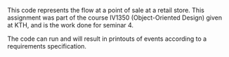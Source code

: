 This code represents the flow at a point of sale at a retail store. 
This assignment was part of the course IV1350 (Object-Oriented Design) given at KTH,
and is the work done for seminar 4.

The code can run and will result in printouts of events according to a requirements specification.
